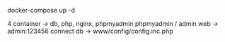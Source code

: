 docker-compose up -d

4 container -> db, php, nginx, phpmyadmin
phpmyadmin / admin web -> admin:123456
connect db -> www/config/config.inc.php 
